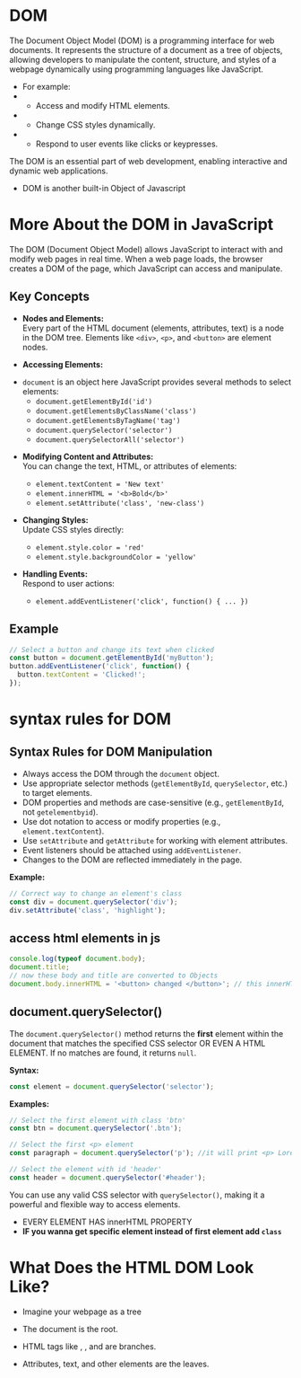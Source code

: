 # DOM
The Document Object Model (DOM) is a programming interface for web documents. It represents the structure of a document as a tree of objects, allowing developers to manipulate the content, structure, and styles of a webpage dynamically using programming languages like JavaScript.

* For example:
* - Access and modify HTML elements.
* - Change CSS styles dynamically.
* - Respond to user events like clicks or keypresses.

The DOM is an essential part of web development, enabling interactive and dynamic web applications.


* DOM is another built-in Object of Javascript

# More About the DOM in JavaScript

The DOM (Document Object Model) allows JavaScript to interact with and modify web pages in real time. When a web page loads, the browser creates a DOM of the page, which JavaScript can access and manipulate.

## Key Concepts

- **Nodes and Elements:**  
  Every part of the HTML document (elements, attributes, text) is a node in the DOM tree. Elements like `<div>`, `<p>`, and `<button>` are element nodes.

- **Accessing Elements:**  
* `document` is an object here
  JavaScript provides several methods to select elements:
  - `document.getElementById('id')`
  - `document.getElementsByClassName('class')`
  - `document.getElementsByTagName('tag')`
  - `document.querySelector('selector')`
  - `document.querySelectorAll('selector')`

- **Modifying Content and Attributes:**  
  You can change the text, HTML, or attributes of elements:
  - `element.textContent = 'New text'`
  - `element.innerHTML = '<b>Bold</b>'`
  - `element.setAttribute('class', 'new-class')`

- **Changing Styles:**  
  Update CSS styles directly:
  - `element.style.color = 'red'`
  - `element.style.backgroundColor = 'yellow'`

- **Handling Events:**  
  Respond to user actions:
  - `element.addEventListener('click', function() { ... })`

## Example

```javascript
// Select a button and change its text when clicked
const button = document.getElementById('myButton');
button.addEventListener('click', function() {
  button.textContent = 'Clicked!';
});
```
# syntax rules for DOM
## Syntax Rules for DOM Manipulation

- Always access the DOM through the `document` object.
- Use appropriate selector methods (`getElementById`, `querySelector`, etc.) to target elements.
- DOM properties and methods are case-sensitive (e.g., `getElementById`, not `getelementbyid`).
- Use dot notation to access or modify properties (e.g., `element.textContent`).
- Use `setAttribute` and `getAttribute` for working with element attributes.
- Event listeners should be attached using `addEventListener`.
- Changes to the DOM are reflected immediately in the page.

**Example:**
```javascript
// Correct way to change an element's class
const div = document.querySelector('div');
div.setAttribute('class', 'highlight');
```



## access html elements in js
```js
console.log(typeof document.body);
document.title;
// now these body and title are converted to Objects
document.body.innerHTML = '<button> changed </button>'; // this innerHTML is property of object body

```


## document.querySelector()

The `document.querySelector()` method returns the **first** element within the document that matches the specified CSS selector OR EVEN A HTML ELEMENT. If no matches are found, it returns `null`.

**Syntax:**
```javascript
const element = document.querySelector('selector');
```

**Examples:**
```javascript
// Select the first element with class 'btn'
const btn = document.querySelector('.btn');

// Select the first <p> element
const paragraph = document.querySelector('p'); //it will print <p> Lorem ipsum.. </p>

// Select the element with id 'header'
const header = document.querySelector('#header');
```

You can use any valid CSS selector with `querySelector()`, making it a powerful and flexible way to access elements.


* EVERY ELEMENT HAS innerHTML PROPERTY
* **IF you wanna get specific element instead of first element add `class`**

# What Does the HTML DOM Look Like?
* Imagine your webpage as a tree

* The document is the root.
* HTML tags like <html>, <head>, and <body> are branches.
* Attributes, text, and other elements are the leaves.